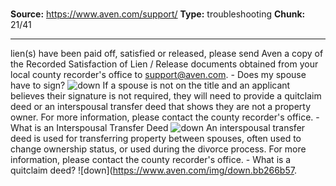 # 

**Source:** https://www.aven.com/support/
**Type:** troubleshooting
**Chunk:** 21/41

---

lien(s) have been paid off, satisfied or released, please send Aven a copy of the Recorded Satisfaction of Lien / Release documents obtained from your local county recorder's office to [support@aven.com](mailto:support@aven.com). \- Does my spouse have to sign? ![down](https://www.aven.com/img/down.bb266b57.svg) If a spouse is not on the title and an applicant believes their signature is not required, they will need to provide a quitclaim deed or an interspousal transfer deed that shows they are not a property owner. For more information, please contact the county recorder's office. \- What is an Interspousal Transfer Deed ![down](https://www.aven.com/img/down.bb266b57.svg) An interspousal transfer deed is used for transferring property between spouses, often used to change ownership status, or used during the divorce process. For more information, please contact the county recorder's office. \- What is a quitclaim deed? ![down](https://www.aven.com/img/down.bb266b57.